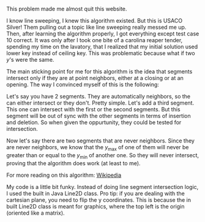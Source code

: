 This problem made me almost quit this website.

I know line sweeping, I knew this algorithm existed.
But this is USACO Silver!
Them pulling out a topic like line sweeping really messed me up.
Then, after learning the algorithm properly, I got everything except test case 10 correct.
It was only after I took one bite of a carolina reaper tender, spending my time on the lavatory, that I realized that my initial solution used lower key instead of ceiling key.
This was problematic because what if two $y$'s were the same.

The main sticking point for me for this algorithm is the idea that segments intersect only if they are at point neighbors, either at a closing or at an opening.
The way I convinced myself of this is the following:

Let's say you have 2 segments.
They are automatically neighbors, so the can either intersect or they don't.
Pretty simple.
Let's add a third segment.
This one can intersect with the first or the second segments.
But this segment will be out of sync with the other segments in terms of insertion and deletion.
So when given the oppurtunity, they could be tested for intersection.

Now let's say there are two segments that are never neighbors.
Since they are never neighbors, we know that the $y_\mathrm{max}$ of one of them will never be greater than or equal to the $y_\mathrm{min}$ of another one.
So they will never intersect, proving that the algorithm does work (at least to me).

For more reading on this algorithm:
[Wikipedia](https://en.wikipedia.org/wiki/Bentley%E2%80%93Ottmann_algorithm)

My code is a little bit funky.
Instead of doing line segment intersection logic, I used the built in Java Line2D class.
Pro tip: if you are dealing with the cartesian plane, you need to flip the y coordinates.
This is because the in built Line2D class is meant for graphics, where the top left is the origin (oriented like a matrix).